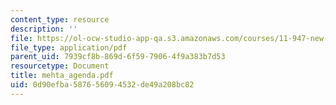 ```yaml
---
content_type: resource
description: ''
file: https://ol-ocw-studio-app-qa.s3.amazonaws.com/courses/11-947-new-century-cities-real-estate-digital-technology-and-design-fall-2004/0d90efba587656094532de49a208bc82_mehta_agenda.pdf
file_type: application/pdf
parent_uid: 7939cf8b-869d-6f59-7906-4f9a383b7d53
resourcetype: Document
title: mehta_agenda.pdf
uid: 0d90efba-5876-5609-4532-de49a208bc82
---
```

